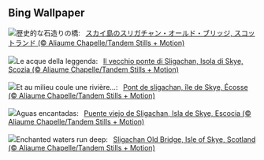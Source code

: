 ## Bing Wallpaper
![](https://www.bing.com/th?id=OHR.OldBridgeSkye_JA-JP3696006091_UHD.jpg&w=1000)歴史的な石造りの橋:&nbsp;&ensp;[スカイ島のスリガチャン・オールド・ブリッジ, スコットランド (© Aliaume Chapelle/Tandem Stills + Motion)](https://www.bing.com/th?id=OHR.OldBridgeSkye_JA-JP3696006091_UHD.jpg)
<br><br/>
![](https://www.bing.com/th?id=OHR.OldBridgeSkye_IT-IT3352647362_UHD.jpg&w=1000)Le acque della leggenda:&nbsp;&ensp;[Il vecchio ponte di Sligachan, Isola di Skye, Scozia (© Aliaume Chapelle/Tandem Stills + Motion)](https://www.bing.com/th?id=OHR.OldBridgeSkye_IT-IT3352647362_UHD.jpg)
<br><br/>
![](https://www.bing.com/th?id=OHR.OldBridgeSkye_FR-FR6630740489_UHD.jpg&w=1000)Et au milieu coule une rivière…:&nbsp;&ensp;[Pont de sligachan, île de Skye, Écosse (© Aliaume Chapelle/Tandem Stills + Motion)](https://www.bing.com/th?id=OHR.OldBridgeSkye_FR-FR6630740489_UHD.jpg)
<br><br/>
![](https://www.bing.com/th?id=OHR.OldBridgeSkye_ES-ES9518252617_UHD.jpg&w=1000)Aguas encantadas:&nbsp;&ensp;[Puente viejo de Sligachan, Isla de Skye, Escocia (© Aliaume Chapelle/Tandem Stills + Motion)](https://www.bing.com/th?id=OHR.OldBridgeSkye_ES-ES9518252617_UHD.jpg)
<br><br/>
![](https://www.bing.com/th?id=OHR.OldBridgeSkye_EN-GB7231148688_UHD.jpg&w=1000)Enchanted waters run deep:&nbsp;&ensp;[Sligachan Old Bridge, Isle of Skye, Scotland (© Aliaume Chapelle/Tandem Stills + Motion)](https://www.bing.com/th?id=OHR.OldBridgeSkye_EN-GB7231148688_UHD.jpg)
<br><br/>
